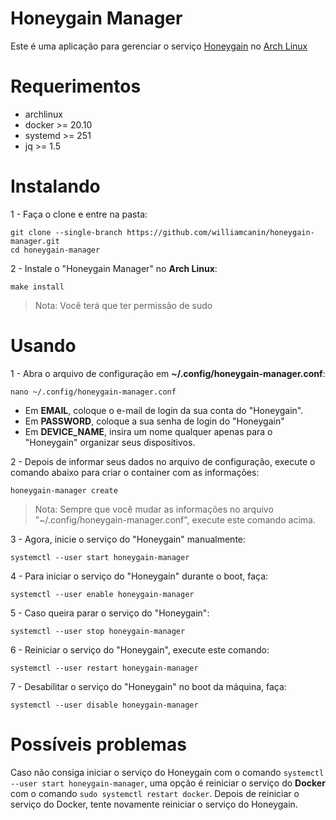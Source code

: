 # Honeygain Manager

Este é uma aplicação para gerenciar o serviço [Honeygain](https://honeygain.com) no [Arch Linux](https://archlinux.org)

# Requerimentos

* archlinux
* docker >= 20.10
* systemd >= 251
* jq >= 1.5

# Instalando

1 - Faça o clone e entre na pasta:

```
git clone --single-branch https://github.com/williamcanin/honeygain-manager.git
cd honeygain-manager
```

2 - Instale o "Honeygain Manager" no **Arch Linux**:

```
make install
```

> Nota: Você terá que ter permissão de sudo

# Usando

1 - Abra o arquivo de configuração em **~/.config/honeygain-manager.conf**:

```
nano ~/.config/honeygain-manager.conf
```

* Em **EMAIL**, coloque o e-mail de login da sua conta do "Honeygain".
* Em **PASSWORD**, coloque a sua senha de login do "Honeygain"
* Em **DEVICE_NAME**, insira um nome qualquer apenas para o "Honeygain" organizar seus dispositivos.

2 - Depois de informar seus dados no arquivo de configuração, execute o comando abaixo para criar o container com as informações:

```
honeygain-manager create
```

> Nota: Sempre que você mudar as informações no arquivo "~/.config/honeygain-manager.conf", execute este comando acima.

3 - Agora, inicie o serviço do "Honeygain" manualmente:

```
systemctl --user start honeygain-manager
```

4 - Para iniciar o serviço do "Honeygain" durante o boot, faça:

```
systemctl --user enable honeygain-manager
```

5 - Caso queira parar o serviço do "Honeygain":

```
systemctl --user stop honeygain-manager
```

6 - Reiniciar o serviço do "Honeygain", execute este comando:

```
systemctl --user restart honeygain-manager
```

7 - Desabilitar o serviço do "Honeygain" no boot da máquina, faça:

```
systemctl --user disable honeygain-manager
```

# Possíveis problemas

Caso não consiga iniciar o serviço do Honeygain com o comando `systemctl --user start honeygain-manager`,
uma opção é reiniciar o serviço do **Docker** com o comando `sudo systemctl restart docker`.
Depois de reiniciar o serviço do Docker, tente novamente reiniciar o serviço do Honeygain.
